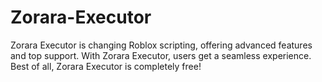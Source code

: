 # Zorara-Executor
Zorara Executor is changing Roblox scripting, offering advanced features and top support. With Zorara Executor, users get a seamless experience. Best of all, Zorara Executor is completely free!
